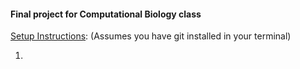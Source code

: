<h4>Final project for Computational Biology class</h4>


<u>Setup Instructions</u>: (Assumes you have git installed in your terminal)

1. 
